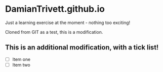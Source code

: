 # DamianTrivett.github.io

Just a learning exercise at the moment - nothing too exciting!

Cloned from GIT as a test, this is a modification.

## This is an additional modification, with a tick list!

- [ ] Item one
- [ ] Item two